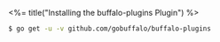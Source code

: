 <%= title("Installing the buffalo-plugins Plugin") %>

```bash
$ go get -u -v github.com/gobuffalo/buffalo-plugins
```
